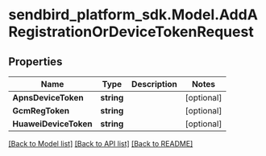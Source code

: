 
# sendbird_platform_sdk.Model.AddARegistrationOrDeviceTokenRequest

## Properties

Name | Type | Description | Notes
------------ | ------------- | ------------- | -------------
**ApnsDeviceToken** | **string** |  | [optional] 
**GcmRegToken** | **string** |  | [optional] 
**HuaweiDeviceToken** | **string** |  | [optional] 

[[Back to Model list]](../README.md#documentation-for-models)
[[Back to API list]](../README.md#documentation-for-api-endpoints)
[[Back to README]](../README.md)

